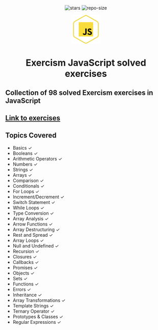 <div align=center>

![stars] ![repo-size]

<img width="90" height="90" src="https://raw.githubusercontent.com/exercism/website-icons/main/tracks/javascript.svg">

# Exercism JavaScript solved exercises<br>

</div>

## <a name="no-link">Collection of 98 solved Exercism exercises in JavaScript</a>

## <a href="https://exercism.org/tracks/javascript">Link to exercises</a>

## Topics Covered

- Basics ✓
- Booleans ✓
- Arithmetic Operators ✓
- Numbers ✓
- Strings ✓
- Arrays ✓
- Comparison ✓
- Conditionals ✓
- For Loops ✓
- Increment/Decrement ✓
- Switch Statement ✓
- While Loops ✓
- Type Conversion ✓
- Array Analysis ✓
- Arrow Functions ✓
- Array Destructuring ✓
- Rest and Spread ✓
- Array Loops ✓
- Null and Undefined ✓
- Recursion ✓
- Closures ✓
- Callbacks ✓
- Promises ✓
- Objects ✓
- Sets ✓
- Functions ✓
- Errors ✓
- Inheritance ✓
- Array Transformations ✓
- Template Strings ✓
- Ternary Operator ✓
- Prototypes & Classes ✓
- Regular Expressions ✓

[repo-size]: https://img.shields.io/github/repo-size/dragan717080/ExercismJS
[stars]: https://img.shields.io/github/stars/dragan717080/ExercismJS

</div>
